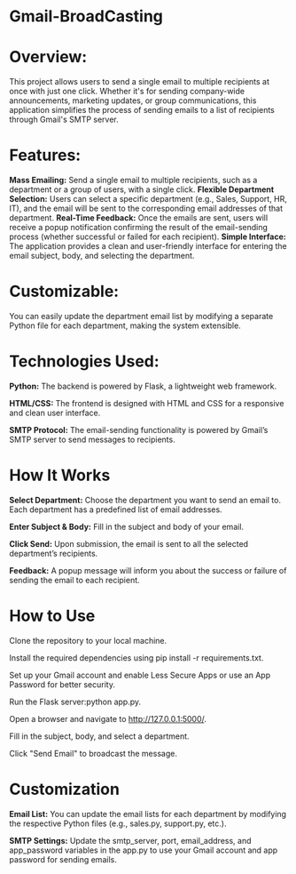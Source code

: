 # Gmail-BroadCasting
# Overview: 
  This project allows users to send a single email to multiple recipients at once with just one click. Whether it's for sending company-wide announcements, marketing updates, or group communications, this application simplifies the process of sending emails to a list of recipients through Gmail's SMTP server.
# Features:
**Mass Emailing:** 
Send a single email to multiple recipients, such as a department or a group of users, with a single click.
**Flexible Department Selection:** 
Users can select a specific department (e.g., Sales, Support, HR, IT), and the email will be sent to the corresponding email addresses of that department.
**Real-Time Feedback:**
Once the emails are sent, users will receive a popup notification confirming the result of the email-sending process (whether successful or failed for each recipient).
**Simple Interface:** The application provides a clean and user-friendly interface for entering the email subject, body, and selecting the department.
# Customizable:
You can easily update the department email list by modifying a separate Python file for each department, making the system extensible.
# Technologies Used:

**Python:** The backend is powered by Flask, a lightweight web framework.

**HTML/CSS:** The frontend is designed with HTML and CSS for a responsive and clean user interface.

**SMTP Protocol:** The email-sending functionality is powered by Gmail’s SMTP server to send messages to recipients.

# How It Works

**Select Department:** Choose the department you want to send an email to. Each department has a predefined list of email addresses.

**Enter Subject & Body:** Fill in the subject and body of your email.

**Click Send:** Upon submission, the email is sent to all the selected department’s recipients.

**Feedback:** A popup message will inform you about the success or failure of sending the email to each recipient.

# How to Use

Clone the repository to your local machine.

Install the required dependencies using pip install -r requirements.txt.

Set up your Gmail account and enable Less Secure Apps or use an App Password for better security.

Run the Flask server:python app.py.

Open a browser and navigate to http://127.0.0.1:5000/.

Fill in the subject, body, and select a department.

Click "Send Email" to broadcast the message.

# Customization

**Email List:** You can update the email lists for each department by modifying the respective Python files (e.g., sales.py, support.py, etc.).

**SMTP Settings:** Update the smtp_server, port, email_address, and app_password variables in the app.py to use your Gmail account and app password for sending emails.
